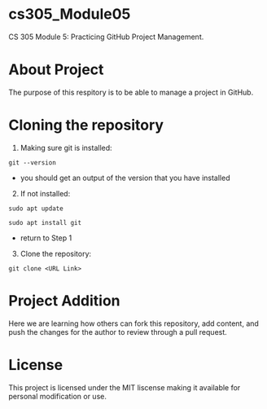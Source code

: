 # cs305_Module05
CS 305 Module 5: Practicing GitHub Project Management.

# About Project
The purpose of this respitory is to be able to manage a project in GitHub.

# Cloning the repository
1. Making sure git is installed: 
 ```
 git --version
 ```
  - you should get an output of the version that you have installed
2. If not installed:
```
sudo apt update
```
```
sudo apt install git
```
  - return to Step 1
3. Clone the repository: 
```
git clone <URL Link>
```
# Project Addition
Here we are learning how others can fork this repository, add content, and push the changes for the author to review through a pull request.

# License
This project is licensed under the MIT liscense making it available for personal modification or use.
